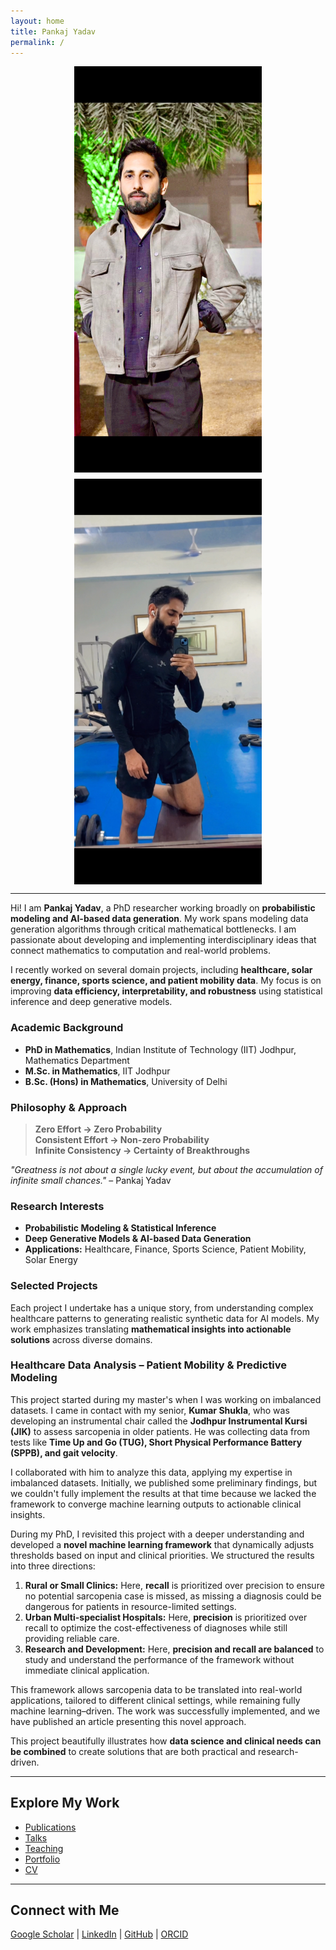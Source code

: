 ```yaml
---
layout: home
title: Pankaj Yadav
permalink: /
---
```


<!-- Hero Section -->
<div style="display: flex; gap: 10px; flex-wrap: wrap; justify-content: center;">
  <img src="images/healthcare.png" alt="Photo 1" style="flex: 1; max-width: 300px; height: auto; object-fit: cover;">
  <img src="images/pk.PNG" alt="Photo 2" style="flex: 1; max-width: 300px; height: auto; object-fit: cover;">
  
</div>



---
Hi! I am **Pankaj Yadav**, a PhD researcher working broadly on **probabilistic modeling and AI-based data generation**. My work spans modeling data generation algorithms through critical mathematical bottlenecks. I am passionate about developing and implementing interdisciplinary ideas that connect mathematics to computation and real-world problems.  

I recently worked on several domain projects, including **healthcare, solar energy, finance, sports science, and patient mobility data**. My focus is on improving **data efficiency, interpretability, and robustness** using statistical inference and deep generative models.

### Academic Background
- **PhD in Mathematics**, Indian Institute of Technology (IIT) Jodhpur, Mathematics Department  
- **M.Sc. in Mathematics**, IIT Jodhpur  
- **B.Sc. (Hons) in Mathematics**, University of Delhi  

### Philosophy & Approach
> **Zero Effort → Zero Probability**  
> **Consistent Effort → Non-zero Probability**  
> **Infinite Consistency → Certainty of Breakthroughs**  

*"Greatness is not about a single lucky event, but about the accumulation of infinite small chances."* – Pankaj Yadav

### Research Interests
- **Probabilistic Modeling & Statistical Inference**  
- **Deep Generative Models & AI-based Data Generation**  
- **Applications:** Healthcare, Finance, Sports Science, Patient Mobility, Solar Energy  

### Selected Projects
Each project I undertake has a unique story, from understanding complex healthcare patterns to generating realistic synthetic data for AI models. My work emphasizes translating **mathematical insights into actionable solutions** across diverse domains.  

### Healthcare Data Analysis – Patient Mobility & Predictive Modeling

This project started during my master's when I was working on imbalanced datasets. I came in contact with my senior, **Kumar Shukla**, who was developing an instrumental chair called the **Jodhpur Instrumental Kursi (JIK)** to assess sarcopenia in older patients. He was collecting data from tests like **Time Up and Go (TUG), Short Physical Performance Battery (SPPB), and gait velocity**.  

I collaborated with him to analyze this data, applying my expertise in imbalanced datasets. Initially, we published some preliminary findings, but we couldn't fully implement the results at that time because we lacked the framework to converge machine learning outputs to actionable clinical insights.  

During my PhD, I revisited this project with a deeper understanding and developed a **novel machine learning framework** that dynamically adjusts thresholds based on input and clinical priorities. We structured the results into three directions:  

1. **Rural or Small Clinics:** Here, **recall** is prioritized over precision to ensure no potential sarcopenia case is missed, as missing a diagnosis could be dangerous for patients in resource-limited settings.  
2. **Urban Multi-specialist Hospitals:** Here, **precision** is prioritized over recall to optimize the cost-effectiveness of diagnoses while still providing reliable care.  
3. **Research and Development:** Here, **precision and recall are balanced** to study and understand the performance of the framework without immediate clinical application.  

This framework allows sarcopenia data to be translated into real-world applications, tailored to different clinical settings, while remaining fully machine learning–driven. The work was successfully implemented, and we have published an article presenting this novel approach.  

This project beautifully illustrates how **data science and clinical needs can be combined** to create solutions that are both practical and research-driven.





---

## Explore My Work
- [Publications](/publications)  
- [Talks](/talks)  
- [Teaching](/teaching)  
- [Portfolio](/portfolio)  
- [CV](/cv)

---

## Connect with Me
[Google Scholar](https://scholar.google.co.in/citations?hl=en&user=ejZNgHgAAAAJ) | 
[LinkedIn](https://www.linkedin.com/in/pankaj-yadav-867a40200/) | 
[GitHub](https://github.com/pankajyadav) | 
[ORCID](https://orcid.org/0009-0009-1437-5659?lang=en)

